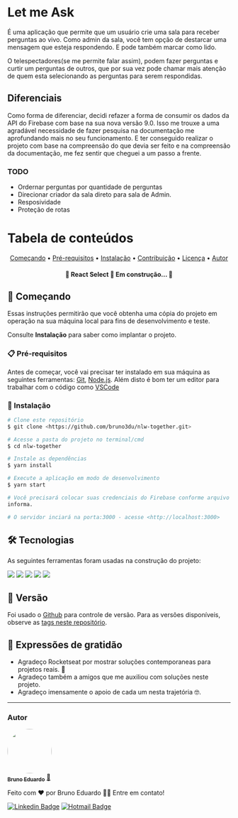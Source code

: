 # Let me Ask

É uma aplicação que permite que um usuário crie uma sala para receber perguntas ao vivo.
Como admin da sala, você tem opção de destarcar uma mensagem que esteja respondendo. E pode também marcar como lido.

O telespectadores(se me permite falar assim), podem fazer perguntas e curtir um perguntas de outros, que por sua vez pode chamar mais atenção
de quem esta selecionando as perguntas para serem respondidas.


## Diferenciais

Como forma de diferenciar, decidi refazer a forma de consumir os dados da API do Firebase com base na sua nova versão 9.0. Isso me trouxe a uma agradável necessidade de fazer pesquisa na documentação me aprofundando mais no seu funcionamento. E ter conseguido realizar o projeto com base na compreensão do que devia ser feito e na compreensão da documentação, me fez sentir que cheguei a um passo a frente.


### TODO

- Ordernar perguntas por quantidade de perguntas
- Direcionar criador da sala direto para sala de Admin.
- Resposividade
- Proteção de rotas

Tabela de conteúdos
=================
<p align="center">
 <a href="#começando">Começando</a> •
 <a href="#prerequisitos">Pré-requisitos</a> • 
 <a href="#instalação">Instalação</a> • 
 <a href="#contribuicao">Contribuição</a> • 
 <a href="#licenc-a">Licença</a> • 
 <a href="#autor">Autor</a>
</p>

<h4 align="center"> 
	🚧  React Select 🚀 Em construção...  🚧
</h4>

## 🚀 Começando

Essas instruções permitirão que você obtenha uma cópia do projeto em operação na sua máquina local para fins de desenvolvimento e teste.

Consulte **Instalação** para saber como implantar o projeto.

### 📋 Pré-requisitos

Antes de começar, você vai precisar ter instalado em sua máquina as seguintes ferramentas:
[Git](https://git-scm.com), [Node.js](https://nodejs.org/en/). 
Além disto é bom ter um editor para trabalhar com o código como [VSCode](https://code.visualstudio.com/)


### 🔧 Instalação

```bash
# Clone este repositório
$ git clone <https://github.com/bruno3du/nlw-together.git>

# Acesse a pasta do projeto no terminal/cmd
$ cd nlw-together

# Instale as dependências
$ yarn install

# Execute a aplicação em modo de desenvolvimento
$ yarn start

# Você precisará colocar suas credenciais do Firebase conforme arquivo firebase.js
informa.

# O servidor inciará na porta:3000 - acesse <http://localhost:3000>
```

## 🛠 Tecnologias

As seguintes ferramentas foram usadas na construção do projeto:
<div align="left">
<img src="https://img.shields.io/badge/React-20232A?style=for-the-badge&logo=react&logoColor=61DAFB" >
<img src="https://img.shields.io/badge/TypeScript-007ACC?style=for-the-badge&logo=typescript&logoColor=white" >
<img src="https://img.shields.io/badge/Sass-CC6699?style=for-the-badge&logo=sass&logoColor=white" />
<img src="https://img.shields.io/badge/HTML5-E34F26?style=for-the-badge&logo=html5&logoColor=white" />
<img src="https://img.shields.io/badge/firebase-ffca28?style=for-the-badge&logo=firebase&logoColor=black" />
 
</div>

## 📌 Versão

Foi usado o [Github](https://github.com/) para controle de versão. Para as versões disponíveis, observe as [tags neste repositório](https://github.com/suas/tags/do/projeto). 

## 🎁 Expressões de gratidão

* Agradeço Rocketseat por mostrar soluções contemporaneas para projetos reais. 📢
* Agradeço também a amigos que me auxiliou com soluções neste projeto.
* Agradeço imensamente o apoio de cada um nesta trajetória 🤓.


---
### Autor


<a href="https://github.com/bruno3du">
 <img style="border-radius: 50%;" src="https://avatars.githubusercontent.com/u/83365446?v=4" width="100px;" alt=""/>
 <br />
 <sub><b>Bruno Eduardo</b></sub></a> <a href="https://github.com/bruno3du" title="My Photo Profile">🚀</a>


Feito com ❤️ por Bruno Eduardo 👋🏽 Entre em contato!

[![Linkedin Badge](https://img.shields.io/badge/-LinkedIn-blue?style=flat-square&logo=linkedin&logoColor=white&link=https://www.linkedin.com/in/bruno-eduardo-alves/)](https://www.linkedin.com/in/bruno-eduardo-alves/)
[![Hotmail Badge](https://img.shields.io/badge/-bruno.3duardo@hotmail.com-0078D4?style=flat-square&logo=microsoft-outlook&logoColor=white&link=mailto:bruno.3duardo@hotmail.com)](mailto:bruno.3duardo@hotmail.com)
